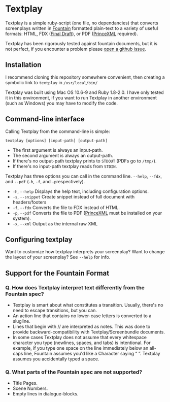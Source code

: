 Textplay
========

Textplay is a simple ruby-script (one file, no dependancies) that converts screenplays written in [Fountain][fountain] formatted plain-text to a variety of useful formats: HTML, FDX ([Final Draft][finaldraft]), or PDF ([PrinceXML][prince] required).

Textplay has been rigorously tested against fountain documents, but it is not perfect, if you encounter a problem please [open a github issue][ghiss].

## Installation

I recommend cloning this repository somewhere convenient, then creating a symbolic link to `textplay` in `/usr/local/bin/`

Textplay was built using Mac OS 10.6-9 and Ruby 1.8-2.0. I have only tested it in this environment, if you want to run Textplay in another environment (such as Windows) you may have to modify the code.

## Command-line interface

Calling Textplay from the command-line is simple:

`textplay [options] [input-path] [output-path]`

* The first argument is always an input-path.
* The second argument is always an output-path.
* If there's no output-path textplay prints to `STDOUT` (PDFs go to `/tmp/`).
* If there's no input-path textplay reads from `STDIN`.

Textplay has three options you can call in the command line. `--help`, `--fdx`, and `--pdf` (`-h`, `-f`, and `-p`respectively).

* `-h`, `--help` Displays the help text, including configuration options.
* `-s`, `--snippet` Create snippet instead of full document with headers/footers
* `-f`, `--fdx` Converts the file to FDX instead of HTML.
* `-p`, `--pdf` Converts the file to PDF ([PrinceXML][prince] must be installed on your system).
* `-x`, `--xml` Output as the internal raw XML

## Configuring textplay

Want to customize how textplay interprets your screenplay? Want to change the layout of your screenplay? See `--help` for info.

## Support for the Fountain Format

### Q. How does Textplay interpret text differently from the Fountain spec?

* Textplay is smart about what constitutes a transition. Usually, there's no need to escape transitions, but you can.
* An action line that contains no lower-case letters is converted to a slugline.
* Lines that begin with // are interpreted as notes. This was done to provide backward-compatibility with Textplay/Screenbundle documents.
* In some cases Textplay does not assume that every whitespace character you type (newlines, spaces, and tabs) is intentional. For example, if you type one space on the line immediately below an all-caps line, Fountain assumes you'd like a Character saying “ ”. Textplay assumes you accidentally typed a space.

### Q. What parts of the Fountain spec are not supported?

* Title Pages.
* Scene Numbers.
* Empty lines in dialogue-blocks.


[twitter]: http://twitter.com/olivertaylor
[prince]: http://princexml.com
[finaldraft]: http://finaldraft.com
[fountain]: http://fountain.io
[ghiss]: https://github.com/olivertaylor/Textplay/issues?state=open
